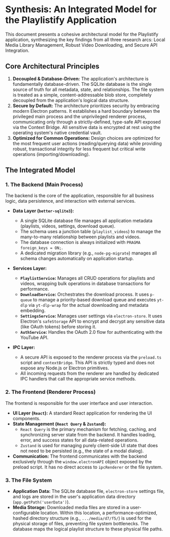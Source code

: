 # Synthesis: An Integrated Model for the Playlistify Application

This document presents a cohesive architectural model for the Playlistify application, synthesizing the key findings from all three research arcs: Local Media Library Management, Robust Video Downloading, and Secure API Integration.

## Core Architectural Principles

1.  **Decoupled & Database-Driven:** The application's architecture is fundamentally database-driven. The SQLite database is the single source of truth for all metadata, state, and relationships. The file system is treated as a simple, content-addressable blob store, completely decoupled from the application's logical data structure.
2.  **Secure by Default:** The architecture prioritizes security by embracing modern Electron patterns. It establishes a hard boundary between the privileged main process and the unprivileged renderer process, communicating only through a strictly-defined, type-safe API exposed via the Context Bridge. All sensitive data is encrypted at rest using the operating system's native credential vault.
3.  **Optimized for Common Operations:** Design choices are optimized for the most frequent user actions (reading/querying data) while providing robust, transactional integrity for less frequent but critical write operations (importing/downloading).

## The Integrated Model

### 1. The Backend (Main Process)

The backend is the core of the application, responsible for all business logic, data persistence, and interaction with external services.

*   **Data Layer (`better-sqlite3`):**
    *   A single SQLite database file manages all application metadata (playlists, videos, settings, download queue).
    *   The schema uses a junction table (`playlist_videos`) to manage the many-to-many relationship between playlists and videos.
    *   The database connection is always initialized with `PRAGMA foreign_keys = ON;`.
    *   A dedicated migration library (e.g., `node-pg-migrate`) manages all schema changes automatically on application startup.

*   **Services Layer:**
    *   **`PlaylistService`:** Manages all CRUD operations for playlists and videos, wrapping bulk operations in database transactions for performance.
    *   **`DownloadService`:** Orchestrates the download process. It uses `p-queue` to manage a priority-based download queue and executes `yt-dlp` via `yt-dlp-wrap` for the actual downloading and metadata embedding.
    *   **`SettingsService`:** Manages user settings via `electron-store`. It uses Electron's `safeStorage` API to encrypt and decrypt any sensitive data (like OAuth tokens) before storing it.
    *   **`AuthService`:** Handles the OAuth 2.0 flow for authenticating with the YouTube API.

*   **IPC Layer:**
    *   A secure API is exposed to the renderer process via the `preload.ts` script and `contextBridge`. This API is strictly typed and does not expose any Node.js or Electron primitives.
    *   All incoming requests from the renderer are handled by dedicated IPC handlers that call the appropriate service methods.

### 2. The Frontend (Renderer Process)

The frontend is responsible for the user interface and user interaction.

*   **UI Layer (`React`):** A standard React application for rendering the UI components.
*   **State Management (`React Query` & `Zustand`):**
    *   `React Query` is the primary mechanism for fetching, caching, and synchronizing server state from the backend. It handles loading, error, and success states for all data-related operations.
    *   `Zustand` is used for managing purely client-side UI state that does not need to be persisted (e.g., the state of a modal dialog).
*   **Communication:** The frontend communicates with the backend exclusively through the `window.electronAPI` object exposed by the preload script. It has no direct access to `ipcRenderer` or the file system.

### 3. The File System

*   **Application Data:** The SQLite database file, `electron-store` settings file, and logs are stored in the user's application data directory (`app.getPath('userData')`).
*   **Media Storage:** Downloaded media files are stored in a user-configurable location. Within this location, a performance-optimized, hashed directory structure (e.g., `.../media/d7/f5/`) is used for the physical storage of files, preventing file system bottlenecks. The database maps the logical playlist structure to these physical file paths.